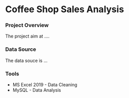 # Coffee Shop Sales Analysis 
### Project Overview
The project aim at ....
### Data Source
The data souce is ...
### Tools 
- MS Excel 2019 - Data Cleaning
- MySQL - Data Analysis
